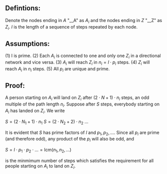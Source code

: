 
## Defintions:
Denote the nodes ending in *A* "__A" as $A_i$ and the nodes ending in *Z* "__Z" as $Z_i$.
$l$ is the length of a sequence of steps repeated by each node.

## Assumptions:
(1) l is prime.
(2) Each $A_i$ is connected to one and only one $Z_i$ in a directional network and vice versa.
(3) $A_i$ will reach $Z_i$ in $n_i = l \cdot p_i$ steps.
(4) $Z_i$ will reach $A_i$ in $n_i$ steps.
(5) All $p_i$ are unique and prime.

## Proof:
A person starting on $A_i$ will land on $Z_i$ after $(2 \cdot N + 1) \cdot n_i$ steps, an odd multiple of the path length $n_i$. Suppose after $S$ steps, everybody starting on $A_i$ has landed on $Z_i$. We write

$S = (2 \cdot N_1 + 1) \cdot n_1$
$S = (2 \cdot N_2 + 2) \cdot n_2$
$...$

It is evident that $S$ has prime factors of $l$ and $p_1, p_2, ...$. Since all $p_i$ are prime (and therefore odd), any product of the $p_i$ will also be odd, and

$S = l \cdot p_1 \cdot p_2 \cdot ... = \text{lcm}(n_1, n_2, ...)$

is the minmimum number of steps which satisfies the requirement for all people starting on $A_i$ to land on $Z_i$.